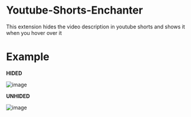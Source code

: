 # Youtube-Shorts-Enchanter
This extension hides the video description in youtube shorts and shows it when you hover over it
# Example
**HIDED**

![image](https://github.com/user-attachments/assets/4b446635-90b9-4a43-857d-9fc0545c0619)

**UNHIDED**

![image](https://github.com/user-attachments/assets/10801d8a-9fc7-4c43-93aa-cf49c9ff0b5c)
